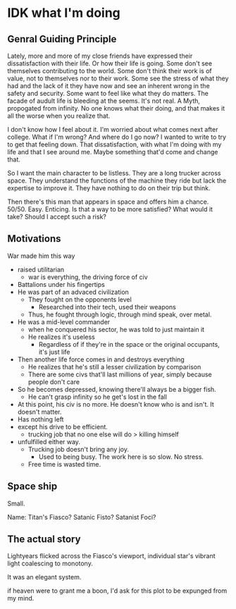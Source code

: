 # IDK what I'm doing

## Genral Guiding Principle
Lately, more and more of my close friends have expressed their dissatisfaction with their life. Or how their life is going.
Some don't see themselves contributing to the world.
Some don't think their work is of value, not to themselves nor to their work.
Some see the stress of what they had and the lack of it they have now and see an inherent wrong in the safety and security.
Some want to feel like what they do matters.
The facade of audult life is bleeding at the seems. It's not real. A Myth, propogated from infinity. 
No one knows what their doing, and that makes it all the worse when you realize that.

I don't know how I feel about it. I'm worried about what comes next after college. What if I'm wrong? And where do I go now?
I wanted to write to try to get that feeling down. That dissatisfaction, with what I'm doing with my life and that I see around me. 
Maybe something that'd come and change that.

So I want the main character to be listless. They are a long trucker across space. 
They understand the functions of the machine they ride but lack the expertise to improve it.
They have nothing to do on their trip but think.

Then there's this man that appears in space and offers him a chance. 50/50. Easy. Enticing.
Is that a way to be more satisfied? What would it take?
Should I accept such a risk?

## Motivations

War made him this way
- raised utilitarian
	- war is everything, the driving force of civ
- Battalions under his fingertips
- He was part of an advaced civilization
	- They fought on the opponents level
		- Researched into their tech, used their weapons
	- Thus, he fought through logic, through mind speak, over metal.
- He was a mid-level commander
	- when he conquered his sector, he was told to just maintain it
	- He realizes it's useless
		- Regardless of if they're in the space or the original occupants, it's just life
- Then another life force comes in and destroys everything
	- He realizes that he's still a lesser civilization by comparison
	- There are some civs that'll last millions of year, simply because people don't care
- So he becomes depressed, knowing there'll always be a bigger fish.
	- He can't grasp infinity so he get's lost in the fall
- At this point, his civ is no more. He doesn't know who is and isn't. It doesn't matter.
- Has nothing left
- except his drive to be efficient.
	- trucking job that no one else will do > killing himself
- unfulfilled either way.
	- Trucking job doesn't bring any joy.
		- Used to being busy. The work here is so slow. No stress.
	- Free time is wasted time.

## Space ship
Small.

Name: Titan's Fiasco?
      Satanic Fisto?
      Satanist Foci?

## The actual story
Lightyears flicked across the Fiasco's viewport, individual star's vibrant light coalescing to monotony. 


It was an elegant system. 

if heaven were to grant me a boon, I'd ask for this plot to be expunged from my mind.
